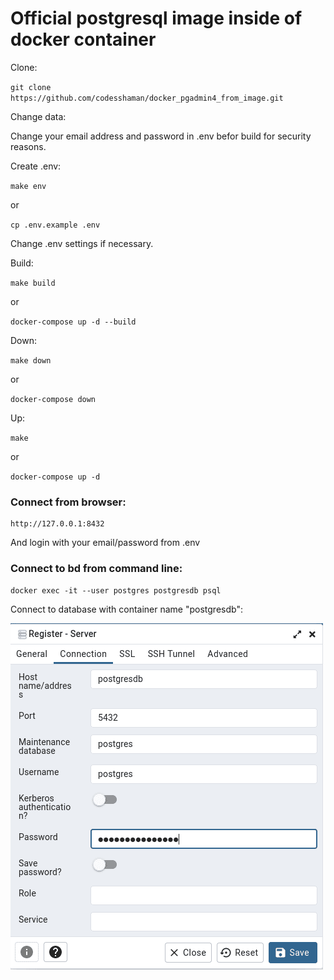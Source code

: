 # Official postgresql image inside of docker container

Clone:

``git clone https://github.com/codesshaman/docker_pgadmin4_from_image.git``


Change data:

Change your email address and password in .env befor build for security reasons.

Create .env:

``make env``

or

``cp .env.example .env``

Change .env settings if necessary.

Build:

``make build``

or

``docker-compose up -d --build``

Down:

``make down``

or

``docker-compose down``

Up:

``make``

or

``docker-compose up -d``

### Connect from browser:

```
http://127.0.0.1:8432
```

And login with your email/password from .env

### Connect to bd from command line:

```
docker exec -it --user postgres postgresdb psql
```

Connect to database with container name "postgresdb":

![connection](connect.png)
